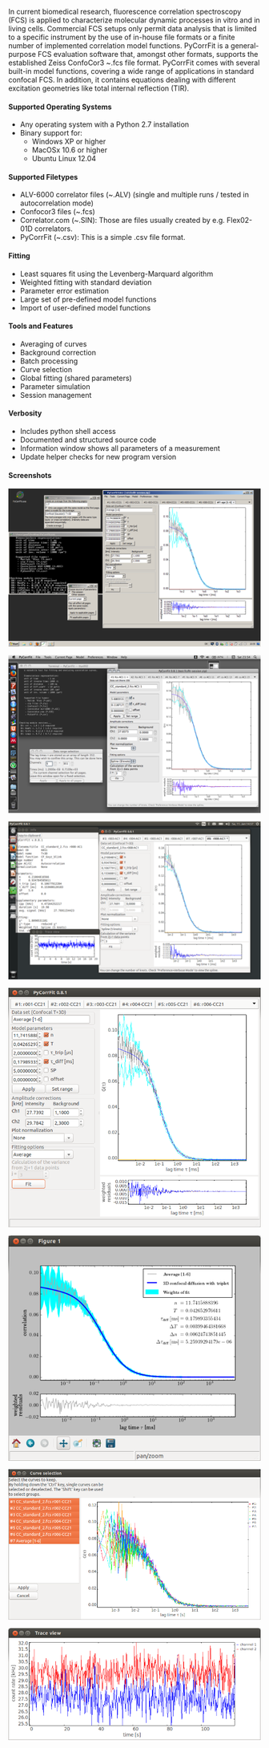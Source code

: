 In current biomedical research, fluorescence correlation spectroscopy (FCS) is  applied
to characterize molecular dynamic processes in vitro and in living cells.  Commercial
FCS setups only permit data analysis that is limited to  a specific instrument by
the use of in-house file formats or a  finite number of implemented correlation
model functions. PyCorrFit is a general-purpose FCS evaluation software that,
amongst other formats, supports the established Zeiss ConfoCor3 ~.fcs  file format.
PyCorrFit comes with several built-in model functions, covering a wide range of
applications in standard confocal FCS. In addition, it contains equations dealing
with different excitation geometries like total internal reflection (TIR).

#### Supported Operating Systems
- Any operating system with a Python 2.7 installation
- Binary support for:
  - Windows XP or higher
  - MacOSx 10.6 or higher
  - Ubuntu Linux 12.04 

#### Supported Filetypes
- ALV-6000 correlator files (~.ALV) (single and multiple runs / tested in autocorrelation mode) 
- Confocor3 files (~.fcs)
- Correlator.com (~.SIN): Those are files usually created by e.g. Flex02-01D correlators.
- PyCorrFit (~.csv): This is a simple .csv file format.        

#### Fitting
- Least squares fit using the Levenberg-Marquard algorithm
- Weighted fitting with standard deviation
- Parameter error estimation 
- Large set of pre-defined model functions 
- Import of user-defined model functions 

#### Tools and Features
- Averaging of curves
- Background correction
- Batch processing
- Curve selection
- Global fitting (shared parameters)
- Parameter simulation
- Session management

#### Verbosity
- Includes python shell access
- Documented and structured source code
- Information window shows all parameters of a measurement
- Update helper checks for new program version

#### Screenshots
[ ![scrot](./images/Screenshot_Desktop_Win.png) ](./images/Screenshot_Desktop_Win.png "Desktop (Windows)")

[ ![scrot](./images/Screenshot_Desktop_Mac.png) ](./images/Screenshot_Desktop_Mac.png "Desktop (Mac OSx)")

[ ![scrot](./images/Screenshot_Desktop.png) ](./images/Screenshot_Desktop.png "Desktop (Ubuntu)")

[ ![scrot](./images/Screenshot_Main.png) ](./images/Screenshot_Main.png "Main Window")

[ ![scrot](./images/Screenshot_Graphics_output.png) ](./images/Screenshot_Graphics_output.png "Graphics  output  (matplotlib)")

[ ![scrot](./images/Screenshot_Select_curves.png) ](./images/Screenshot_Select_curves.png "Curve  selection")

[ ![scrot](./images/Screenshot_Trace_view.png) ](./images/Screenshot_Trace_view.png "Trace  view")
